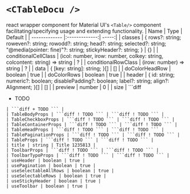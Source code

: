 # `<CTableDocu />`
react wrapper component for Material UI's `<Table/>` component facilitating/specifying usage and extending functionality.
| Name        | Type           | Default  |
| ------------- |:-------------:| -----:|
| classes | { rows?: string; roweven?: string; rowodd?: string; head?: string; selected?: string; "@media(pointer: fine)"?: string; stickyHeader?: string; } | {} | 
| conditionalCellClass | (icol: number, irow: number, colkey: string, colcontent: string) => string | ? | 
| conditionalRowClass | (irow: number) => string | ? | 
| data | { [key: string]: string; }[] | [] | 
| doColorHeadRow | boolean | true | 
| doColorRows | boolean | true | 
| header | { id: string; numeric?: boolean; disablePadding?: boolean; label?: string; align?: Alignment; }[] | [] | 
| preview | number | 0 | 
| size | ```diff 
- TODO 
``` 
| ```diff + TODO ``` | 
| TableBodyProps | ```diff ! TODO ``` | ```diff ! TODO ``` | 
| TableCheckboxProps | ```diff ! TODO ``` | ```diff ! TODO ``` | 
| TableContainerProps | ```diff ! TODO ``` | ```diff ! TODO ``` | 
| TableHeadProps | ```diff ! TODO ``` | ```diff ! TODO ``` | 
| TablePaginationProps | ```diff ! TODO ``` | ```diff ! TODO ``` | 
| TableProps | ```diff ! TODO ``` | ```diff ! TODO ``` | 
| title | string | Title 1235813 | 
| ToolbarProps | ```diff ! TODO ``` | ```diff ! TODO ``` | 
| ToolbarTypoProps | ```diff ! TODO ``` | ```diff ! TODO ``` | 
| useHeader | boolean | true | 
| usePagination | boolean | true | 
| useSelectableAllRows | boolean | true | 
| useSelectableRows | boolean | true | 
| useStickyHeader | boolean | true | 
| useToolbar | boolean | true | 
